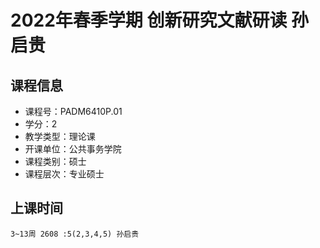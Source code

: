 # 2022年春季学期 创新研究文献研读 孙启贵






## 课程信息

- 课程号：PADM6410P.01
- 学分：2
- 教学类型：理论课
- 开课单位：公共事务学院
- 课程类别：硕士
- 课程层次：专业硕士

## 上课时间

```
3~13周 2608 :5(2,3,4,5) 孙启贵
```

